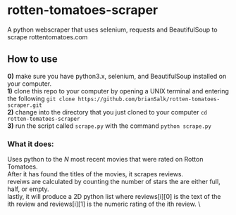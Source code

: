 # rotten-tomatoes-scraper
A python webscraper that uses selenium, requests and BeautifulSoup to scrape rottentomatoes.com 
## How to use
**0)** make sure you have python3.x, selenium, and BeautifulSoup installed on your computer. \
**1)** clone this repo to your computer by opening a UNIX terminal and entering the following `git clone https://github.com/brianSalk/rotten-tomatoes-scraper.git` \
**2)** change into the directory that you just cloned to your computer `cd rotten-tomatoes-scraper` \
**3)** run the script called `scrape.py` with the command `python scrape.py` 

### What it does:
Uses python to the *N* most recent movies that were rated on Rotton Tomatoes. \
After it has found the titles of the movies, it scrapes reviews. \
reveiws are calculated by counting the number of stars the are either full, half, or empty. \
lastly, it will produce a 2D python list where reviews[i][0] is the text of the ith review and reviews[i][1] is the numeric rating of the ith review. \


